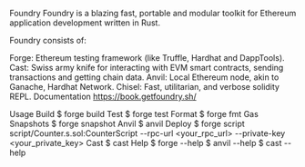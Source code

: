Foundry
Foundry is a blazing fast, portable and modular toolkit for Ethereum application development written in Rust.

Foundry consists of:

Forge: Ethereum testing framework (like Truffle, Hardhat and DappTools).
Cast: Swiss army knife for interacting with EVM smart contracts, sending transactions and getting chain data.
Anvil: Local Ethereum node, akin to Ganache, Hardhat Network.
Chisel: Fast, utilitarian, and verbose solidity REPL.
Documentation
https://book.getfoundry.sh/

Usage
Build
$ forge build
Test
$ forge test
Format
$ forge fmt
Gas Snapshots
$ forge snapshot
Anvil
$ anvil
Deploy
$ forge script script/Counter.s.sol:CounterScript --rpc-url <your_rpc_url> --private-key <your_private_key>
Cast
$ cast <subcommand>
Help
$ forge --help
$ anvil --help
$ cast --help
